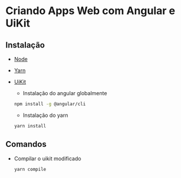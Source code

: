 # Criando Apps Web com Angular e UiKit
## Instalação
- [Node](https://nodejs.org/en/)
- [Yarn](https://classic.yarnpkg.com/pt-BR/)
- [UiKit](https://getuikit.com/)

  - Instalação do angular globalmente
  ```sh
  npm install -g @angular/cli
  ```
  - Instalação do yarn
  ```sh
  yarn install
  ```

## Comandos
- Compilar o uikit modificado
  
  ```sh
  yarn compile
  ```
